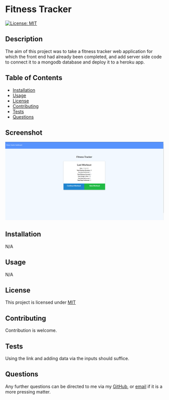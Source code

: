 # Fitness Tracker

[![License: MIT](https://img.shields.io/badge/License-MIT-blue.svg)](https://opensource.org/licenses/MIT)

## Description

The aim of this project was to take a fitness tracker web application for which the front end had already been completed, and add server side code to connect it to a mongodb database and deploy it to a heroku app.

## Table of Contents

- [Installation](#Installation)
- [Usage](#Usage)
- [License](#License)
- [Contributing](#Contributing)
- [Tests](#Tests)
- [Questions](#Questions)

## Screenshot

![fitness tracker](./assets/screenshot.png)

## Installation

N/A

## Usage

N/A

## License

This project is licensed under [MIT](https://opensource.org/licenses/MIT)

## Contributing

Contribution is welcome.

## Tests

Using the link and adding data via the inputs should suffice.

## Questions

Any further questions can be directed to me via my [GitHub](https://github.com/TopGek99/), or [email](arowe890@gmail.com) if it is a more pressing matter.
